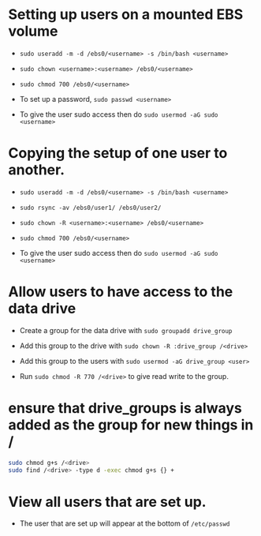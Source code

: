 # Setting up users on a mounted EBS volume

* `sudo useradd -m -d /ebs0/<username> -s /bin/bash <username>`

* `sudo chown <username>:<username> /ebs0/<username>`

* `sudo chmod 700 /ebs0/<username>`

* To set up a password, `sudo passwd <username>`

* To give the user sudo access then do `sudo usermod -aG sudo <username>`

# Copying the setup of one user to another.

* `sudo useradd -m -d /ebs0/<username> -s /bin/bash <username>`

* `sudo rsync -av /ebs0/user1/ /ebs0/user2/`

* `sudo chown -R <username>:<username> /ebs0/<username>`

* `sudo chmod 700 /ebs0/<username>`

* To give the user sudo access then do `sudo usermod -aG sudo <username>`

# Allow users to have access to the data drive

* Create a group for the data drive with `sudo groupadd drive_group`

* Add this group to the drive with `sudo chown -R :drive_group /<drive>`

* Add this group to the users with `sudo usermod -aG drive_group <user>`

* Run `sudo chmod -R 770 /<drive>` to give read write to the group.

# ensure that drive_groups is always added as the group for new things in /<drive>
```bash
sudo chmod g+s /<drive>
sudo find /<drive> -type d -exec chmod g+s {} +
```


# View all users that are set up.

* The user that are set up will appear at the bottom of `/etc/passwd`

